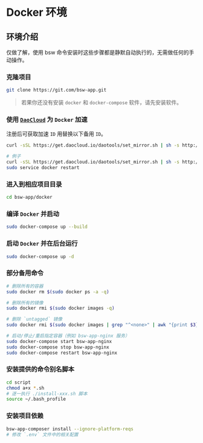 
# Docker 环境

## 环境介绍

仅做了解，使用 bsw 命令安装时这些步骤都是静默自动执行的，无需做任何的手动操作。

### 克隆项目

```bash
git clone https://git.com/bsw-app.git
```

> 若果你还没有安装 `docker` 和 `docker-compose` 软件，请先安装软件。

### 使用 [`DaoCloud`](https://www.daocloud.io/mirror) 为 `Docker` 加速

注册后可获取加速 `ID` 用替换以下备用 `ID`。

```bash
curl -sSL https://get.daocloud.io/daotools/set_mirror.sh | sh -s http://{ID}.m.daocloud.io

# 例子
curl -sSL https://get.daocloud.io/daotools/set_mirror.sh | sh -s http://8dd58468.m.daocloud.io
sudo service docker restart
```

### 进入到相应项目目录

```bash
cd bsw-app/docker
```

### 编译 `Docker` 并启动

```bash
sudo docker-compose up --build
```

### 启动 `Docker` 并在后台运行

```bash
sudo docker-compose up -d
```

### 部分备用命令

```bash
# 删除所有的容器
sudo docker rm $(sudo docker ps -a -q)

# 删除所有的镜像
sudo docker rmi $(sudo docker images -q)

# 删除 `untagged` 镜像
sudo docker rmi $(sudo docker images | grep "^<none>" | awk "{print $3}")

# 启动/停止/重启指定容器（例如 bsw-app-nginx 服务）
sudo docker-compose start bsw-app-nginx
sudo docker-compose stop bsw-app-nginx
sudo docker-compose restart bsw-app-nginx
```

### 安装提供的命令别名脚本

```bash
cd script
chmod a+x *.sh
# 逐一执行 ./install-xxx.sh 脚本
source ~/.bash_profile
```

### 安装项目依赖

```bash
bsw-app-composer install --ignore-platform-reqs
# 修改 `.env` 文件中的相关配置
```